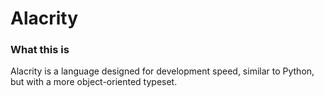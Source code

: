 # Alacrity

### What this is
Alacrity is a language designed for development speed, similar to Python, but with a more object-oriented typeset.

